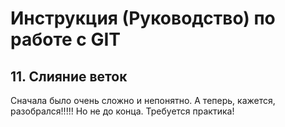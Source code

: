 # **Инструкция (Руководство) по работе с GIT**


## **11. Слияние веток**

Сначала было очень сложно и непонятно. А теперь, кажется, разобрался!!!!! Но не до конца. Требуется практика!
